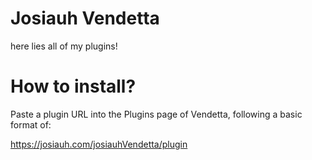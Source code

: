 # Josiauh Vendetta
here lies all of my plugins!

# How to install?
Paste a plugin URL into the Plugins page of Vendetta, following a basic format of:

https://josiauh.com/josiauhVendetta/plugin